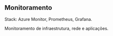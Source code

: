 ## Monitoramento

Stack: Azure Monitor, Prometheus, Grafana.

Monitoramento de infraestrutura, rede e aplicações.